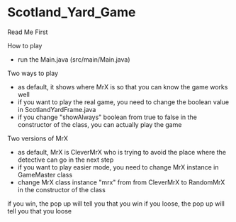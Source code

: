 # Scotland_Yard_Game

Read Me First

How to play
 - run the Main.java (src/main/Main.java)

Two ways to play
 - as default, it shows where MrX is so that you can know the game works well
 - if you want to play the real game, you need to change the boolean value in ScotlandYardFrame.java
 - if you change "showAlways" boolean from true to false in the constructor of the class, you can actually play the game
 
Two versions of MrX
 - as default, MrX is CleverMrX who is trying to avoid the place where the detective can go in the next step
 - if you want to play easier mode, you need to change MrX instance in GameMaster class
 - change MrX class instance "mrx" from from CleverMrX to RandomMrX in the constructor of the class
 

if you win, the pop up will tell you that you win
if you loose, the pop up will tell you that you loose